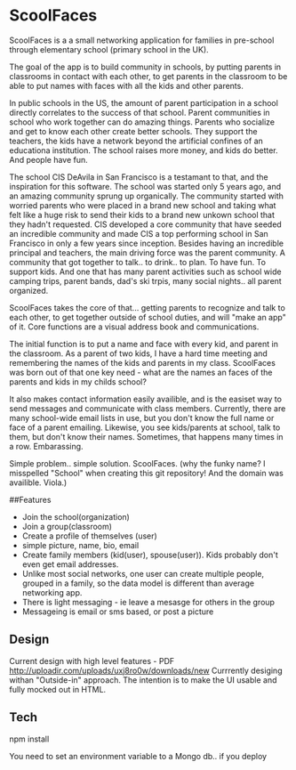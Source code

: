 # ScoolFaces
ScoolFaces is a a small networking application for families in pre-school through elementary school (primary school in the UK).

The goal of the app is to build community in schools, by putting parents in classrooms in contact with each other, to get parents in the classroom to be able to put names with faces with all the kids and other parents. 

In public schools in the US, the amount of parent participation in a school directly correlates to the success of that school.   Parent communities in school who work together can do amazing things.   Parents who socialize and get to know each other create better schools. They support the teachers, the kids have a network beyond the artificial confines of an educationa institution. The school raises more money, and kids do better. And people have fun. 

The school CIS DeAvila in San Francisco is a testamant to that, and the inspiration for this software.  The school was started only 5 years ago, and an amazing community sprung up organically.  The community started with worried parents who were placed in a brand new school and taking what felt like a huge risk to send their kids to a brand new unkown school that they hadn't requested. CIS developed a core community that have seeded an incredible community and made CIS a top performing school in San Francisco in only a few years since inception.   Besides having an incredible principal and teachers, the main driving force was the parent community.    A community that got together to talk.. to drink..  to plan. To have fun. To support kids.   And one that has many parent activities such as school wide camping trips, parent bands, dad's ski trpis, many social nights.. all parent organized.

ScoolFaces takes the core of that... getting parents to recognize and talk to each other, to get together outside of school duties, and will "make an app" of it.  Core functions are a visual address book and communications.  

The initial function is to put a name and face with every kid, and parent in the classroom.  As a parent of two kids, I have a hard time meeting and remembering the names of the kids and parents in my class.  ScoolFaces was born out of that one key need - what are the names an faces of the parents and kids in my  childs school? 

It also makes contact information easily availible, and is the easiset way to send messages and communicate with class members.  Currently, there are many school-wide email lists in use, but you don't know the full name or face of a parent emailing. Likewise, you see kids/parents at school, talk to them, but don't know their names.  Sometimes, that happens many times in a row. Embarassing. 

Simple problem.. simple solution. ScoolFaces.  (why the funky name?  I misspelled "School" when creating this git repository!  And the domain was availible. Viola.)


##Features

- Join the school(organization)
- Join a group(classroom) 
- Create a profile of themselves (user)
 - simple picture, name, bio, email 
 - Create family members (kid(user), spouse(user)). Kids probably don't even get email addresses.
- Unlike most social networks, one user can create multiple people, grouped in a family, so the data model is different than average networking app. 
- There is light messaging - ie leave a mesasge for others in the group
- Messageing is email or sms based, or post a picture

## Design

Current design with high level features - PDF http://uploadir.com/uploads/uxj8ro0w/downloads/new
Currrently desiging withan "Outside-in" approach.  The intention is to make the UI usable and fully mocked out in HTML. 

## Tech

npm install

You need to set an environment variable to a Mongo db.. if you deploy 